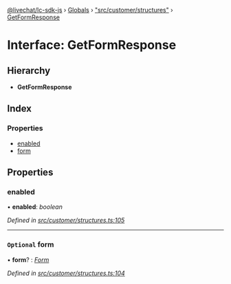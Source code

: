 [@livechat/lc-sdk-js](../README.md) › [Globals](../globals.md) › ["src/customer/structures"](../modules/_src_customer_structures_.md) › [GetFormResponse](_src_customer_structures_.getformresponse.md)

# Interface: GetFormResponse

## Hierarchy

* **GetFormResponse**

## Index

### Properties

* [enabled](_src_customer_structures_.getformresponse.md#enabled)
* [form](_src_customer_structures_.getformresponse.md#optional-form)

## Properties

###  enabled

• **enabled**: *boolean*

*Defined in [src/customer/structures.ts:105](https://github.com/livechat/lc-sdk-js/blob/ce4846a/src/customer/structures.ts#L105)*

___

### `Optional` form

• **form**? : *[Form](_src_customer_structures_.form.md)*

*Defined in [src/customer/structures.ts:104](https://github.com/livechat/lc-sdk-js/blob/ce4846a/src/customer/structures.ts#L104)*
